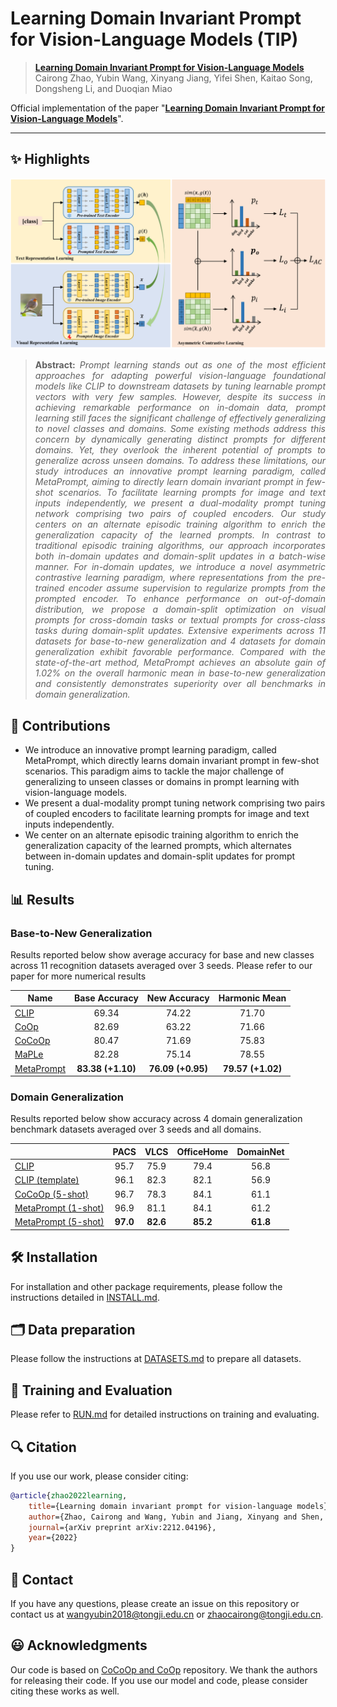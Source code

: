 # Learning Domain Invariant Prompt for Vision-Language Models (TIP)



> [**Learning Domain Invariant Prompt for Vision-Language Models**](https://arxiv.org/pdf/2212.04196.pdf)<br>
> Cairong Zhao, Yubin Wang, Xinyang Jiang, Yifei Shen, Kaitao Song, Dongsheng Li, and Duoqian Miao


Official implementation of the paper "[**Learning Domain Invariant Prompt for Vision-Language Models**](https://arxiv.org/pdf/2212.04196.pdf)".


<hr />

## ✨ Highlights

![main figure](docs/metaprompt.png)
> **<p align="justify"> Abstract:** *Prompt learning stands out as one of the most efficient approaches for adapting powerful vision-language foundational models like CLIP to downstream datasets by tuning learnable prompt vectors with very few samples. However, despite its success in achieving remarkable performance on in-domain data, prompt learning still faces the significant challenge of effectively generalizing to novel classes and domains. Some existing methods address this concern by dynamically generating distinct prompts for different domains. Yet, they overlook the inherent potential of prompts to generalize across unseen domains. To address these limitations, our study introduces an innovative prompt learning paradigm, called MetaPrompt, aiming to directly learn domain invariant prompt in few-shot scenarios. To facilitate learning prompts for image and text inputs independently, we present a dual-modality prompt tuning network comprising two pairs of coupled encoders. Our study centers on an alternate episodic training algorithm to enrich the generalization capacity of the learned prompts. In contrast to traditional episodic training algorithms, our approach incorporates both in-domain updates and domain-split updates in a batch-wise manner. For in-domain updates, we introduce a novel asymmetric contrastive learning paradigm, where representations from the pre-trained encoder assume supervision to regularize prompts from the prompted encoder. To enhance performance on out-of-domain distribution, we propose a domain-split optimization on visual prompts for cross-domain tasks or textual prompts for cross-class tasks during domain-split updates. Extensive experiments across 11 datasets for base-to-new generalization and 4 datasets for domain generalization exhibit favorable performance. Compared with the state-of-the-art method, MetaPrompt achieves an absolute gain of 1.02% on the overall harmonic mean in base-to-new generalization and consistently demonstrates superiority over all benchmarks in domain generalization.* </p>

## :rocket: Contributions

- We introduce an innovative prompt learning paradigm, called MetaPrompt, which directly learns domain invariant prompt in few-shot scenarios. This paradigm aims to tackle the major challenge of generalizing to unseen classes or domains in prompt learning with vision-language models. 
- We present a dual-modality prompt tuning network comprising two pairs of coupled encoders to facilitate learning prompts for image and text inputs independently. 
- We center on an alternate episodic training algorithm to enrich the generalization capacity of the learned prompts, which alternates between in-domain updates and domain-split updates for prompt tuning.

## 📊 Results
### Base-to-New Generalization
Results reported below show average accuracy for base and new classes across 11 recognition datasets averaged over 3 seeds. Please refer to our paper for more numerical results

| Name                                               |   Base Accuracy   |   New Accuracy    |   Harmonic Mean   |
| -------------------------------------------------- | :---------------: | :---------------: | :---------------: |
| [CLIP](https://arxiv.org/abs/2103.00020)           |       69.34       |       74.22       |       71.70       |
| [CoOp](https://arxiv.org/abs/2109.01134)           |       82.69       |       63.22       |       71.66       |
| [CoCoOp](https://arxiv.org/abs/2203.05557)         |       80.47       |       71.69       |       75.83       |
| [MaPLe](https://arxiv.org/abs/2210.03117)          |       82.28       |       75.14       |       78.55       |
| [MetaPrompt](https://arxiv.org/pdf/2212.04196.pdf) | **83.38 (+1.10)** | **76.09 (+0.95)** | **79.57 (+1.02)** |

### Domain Generalization

Results reported below show accuracy across 4 domain generalization benchmark datasets averaged over 3 seeds and all domains.

|                                                             |   PACS   |   VLCS   | OfficeHome | DomainNet |
| :---------------------------------------------------------- | :------: | :------: | :--------: | :-------: |
| [CLIP](https://arxiv.org/abs/2103.00020)                    |   95.7   |   75.9   |    79.4    |   56.8    |
| [CLIP (template)](https://arxiv.org/abs/2109.01134)         |   96.1   |   82.3   |    82.1    |   56.9    |
| [CoCoOp (5-shot)](https://arxiv.org/abs/2203.05557)         |   96.7   |   78.3   |    84.1    |   61.1    |
| [MetaPrompt (1-shot)](https://arxiv.org/pdf/2212.04196.pdf) |   96.9   |   81.1   |    84.1    |   61.2    |
| [MetaPrompt (5-shot)](https://arxiv.org/pdf/2212.04196.pdf) | **97.0** | **82.6** |  **85.2**  | **61.8**  |

## 🛠️ Installation 

For installation and other package requirements, please follow the instructions detailed in [INSTALL.md](docs/INSTALL.md). 

## 🗂️ Data preparation
Please follow the instructions at [DATASETS.md](docs/DATASETS.md) to prepare all datasets.


## 🧪 Training and Evaluation
Please refer to [RUN.md](docs/RUN.md) for detailed instructions on training and evaluating.

## 🔍 Citation
If you use our work, please consider citing:

```bibtex
@article{zhao2022learning,
    title={Learning domain invariant prompt for vision-language models},
    author={Zhao, Cairong and Wang, Yubin and Jiang, Xinyang and Shen, Yifei and Song, Kaitao and Li, Dongsheng and Miao, Duoqian},
    journal={arXiv preprint arXiv:2212.04196},
    year={2022}
}
```

## 📧 Contact
If you have any questions, please create an issue on this repository or contact us at wangyubin2018@tongji.edu.cn or zhaocairong@tongji.edu.cn.


## 😃 Acknowledgments

Our code is based on [CoCoOp and CoOp](https://github.com/KaiyangZhou/CoOp) repository. We thank the authors for releasing their code. If you use our model and code, please consider citing these works as well.

